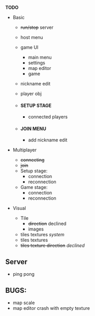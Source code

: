 **TODO**
- Basic
  - ~~run/stop~~ server
  - host menu
  - game UI
    - main menu
    - settings
    - map editor
    - game
    
  - nickname edit
  - player obj
  
  - #### SETUP STAGE
    - connected players
    
  - #### JOIN MENU
    - add nickname edit
  

- Multiplayer
  - ~~connecting~~
  - ~~join~~
  - Setup stage:
    - connection
    - reconnection
  - Game stage:
    - connection
    - reconnection


- Visual 
  - Tile
    - ~~direction~~ declined
    - images
  - tiles textures _system_
  - tiles textures
  - ~~tiles texture direction~~ _declined_


## Server
  - ping pong

## BUGS:
 - map scale
 - map editor crash with empty texture